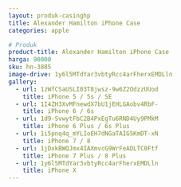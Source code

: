 ```yaml
---
layout: produk-casinghp
title: Alexander Hamilton iPhone Case
categories: apple

# Produk
product-title: Alexander Hamilton iPhone Case
harga: 90000
sku: hn-3885
image-drive: 1y6l5MTdYar3vbtyRcc4arFherxEMDLln
gallery:
  - url: 1zWfCSaUSLI03T8jwsz-9w6Z2OdzzUUod
    title: iPhone 5 / 5s / SE
  - url: 1I4ZH3XvMFnewdX7bU1jEHLGAobv4RbF-
    title: iPhone 6 / 6s
  - url: 1d9-SvwytFbC2B4PxEgTu6RND4Uy9PMkM
    title: iPhone 6 Plus / 6s Plus
  - url: 1i5pnq4q_mYLIoEH7dNGaTAIG5KmDT-xN
    title: iPhone 7 / 8
  - url: 1jDxkBWQJmx4IAXmvcG9WrFeADLTC0Ftf
    title: iPhone 7 Plus / 8 Plus
  - url: 1y6l5MTdYar3vbtyRcc4arFherxEMDLln
    title: iPhone X
---
```

